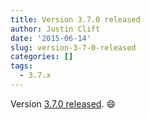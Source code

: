```yaml
---
title: Version 3.7.0 released
author: Justin Clift
date: '2015-06-14'
slug: version-3-7-0-released
categories: []
tags:
  - 3.7.x
---
```

Version [3.7.0 released](https://github.com/sqlitebrowser/sqlitebrowser/releases/tag/v3.7.0). :smile: